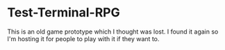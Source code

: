 # Test-Terminal-RPG
This is an old game prototype which I thought was lost. I found it again so I'm hosting it for people to play with it if they want to.
